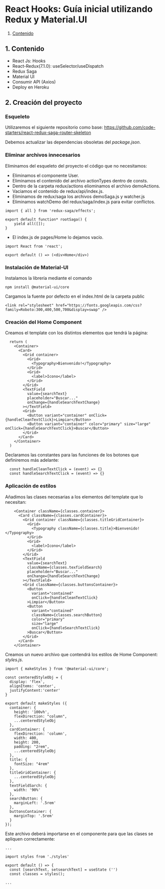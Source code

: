 # React Hooks: Guía inicial utilizando Redux y Material.UI

1. [Contenido](#content)


<a name=content></a>


## 1. Contenido

- React Js: Hooks
- React-Redux(7.1.0): useSelector/useDispatch
- Redux Saga
- Material UI
- Consumir API (Axios)
- Deploy en Heroku

## 2. Creación del proyecto

### Esqueleto
Utilizaremos el siguiente repositorio como base:
https://github.com/code-starters/react-redux-saga-router-skeleton

Debemos actualizar las dependencias obsoletas del *package.json*.

### Eliminar archivos innecesarios
Eliminamos del esqueleto del proyecto el código que no necesitamos:
- Eliminamos el componente User.
- Eliminamos el contenido del archivo actionTypes dentro de consts.
- Dentro de la carpeta redux/actions eliominamos el archivo demoActions.
- Vaciamos el contenido de redux/api/index.js.
- Eliminamos de redux/saga los archivos demoSaga.js y watcher.js
- Eliminamos watchDemo del redux/saga/index.js para evitar conflictos.
~~~
import { all } from 'redux-saga/effects';

export default function* rootSaga() {
	yield all([]);
}

~~~
- El index.js de pages/Home lo dejamos vacío.
~~~
import React from 'react';

export default () => (<div>Home</div>)
~~~

### Instalación de Material-UI

Instalamos la librería mediante el comando

```npm install @material-ui/core```

Cargamos la fuente por defecto en el index.html de la carpeta public

```<link rel="stylesheet" href="https://fonts.googleapis.com/css?family=Roboto:300,400,500,700&display=swap" />```

### Creación del Home Component
Creamos el template con los distintos elementos que tendrá la página:
~~~
  return (
    <Container>
      <Card>
        <Grid container>
          <Grid>
            <Typography>Bienvenido!</Typography>
          </Grid>
          <Grid>
            <label>Icono</label>
          </Grid>
        </Grid>
        <TextField
          value={searchText}
          placeholder="Buscar..."
          onChange={handleSearchTextChange}
        ></TextField>
        <Grid>
          <Button variant="container" onClick={handleCleanTextClick}>Limpiar</Button>
          <Button variant="container" color="primary" size="large" onClick={handleSearchTextClick}>Buscar</Button>
        </Grid>
      </Card>
    </Container>
  )
~~~

Declaramos las constantes para las funciones de los botones que definiremos más adelante:
~~~
  const handleCleanTextClick = (event) => {}
  const handleSearchTextClick = (event) => {}
~~~

### Aplicación de estilos

Añadimos las clases necesarias a los elementos del template que lo necesitan:
~~~
    <Container className={classes.container}>
      <Card className={classes.cardContainer}>
        <Grid container className={classes.titleGridContainer}>
          <Grid>
            <Typography className={classes.title}>Bienvenido!</Typography>
          </Grid>
          <Grid>
            <label>Icono</label>
          </Grid>
        </Grid>
        <TextField
          value={searchText}
          className={classes.texfieldSearch}
          placeholder="Buscar..."
          onChange={handleSearchTextChange}
        ></TextField>
        <Grid className={classes.buttonsContainer}>
          <Button
            variant="contained"
            onClick={handleCleanTextClick}
          >Limpiar</Button>
          <Button
            variant="contained"
            className={classes.searchButton}
            color="primary"
            size="large"
            onClick={handleSearchTextClick}
          >Buscar</Button>
        </Grid>
      </Card>
    </Container>
~~~

Creamos un nuevo archivo que contendrá los estilos de Home Component: *styles.js*.
~~~
import { makeStyles } from '@material-ui/core';

const centeredStyleObj = {
  display: 'flex',
  alignItems: 'center',
  justifyContent:'center'
}

export default makeStyles ({
  container: {
    height: '100vh',
    flexDirection: "column",
    ...centeredStyleObj
  },
  cardContainer: {
    flexDirection: 'column',
    width: 400,
    height: 200,
    padding: "2rem",
    ...centeredStyleObj
  },
  title: {
    fontSize: "4rem"
  },
  titleGridContainer: {
    ...centeredStyleObj
  },
  textFieldSarch: {
    width: '90%'
  },
  searchButton: {
    marginLeft: '.5rem'
  },
  buttonsContainer: {
    marginTop: '.5rem'
  }
});
~~~

Este archivo deberá importarse en el componente para que las clases se apliquen correctamente:

~~~
...

import styles from './styles'

export default () => {
  const [searchText, setsearchText] = useState ('')
  const classes = styles();

...
~~~